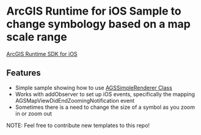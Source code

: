 # ArcGIS Runtime for iOS Sample to change symbology based on a map scale range


[ArcGIS Runtime SDK for iOS](https://developers.arcgis.com/ios/)

## Features

* Simple sample showing how to use [AGSSimpleRenderer Class](https://developers.arcgis.com/ios/api-reference/interface_a_g_s_simple_renderer.html)
* Works with addObserver to set up iOS events, specifically the mapping AGSMapViewDidEndZoomingNotification event
* Sometimes there is a need to change the size of a symbol as you zoom in or zoom out

NOTE: Feel free to contribute new templates to this repo!

